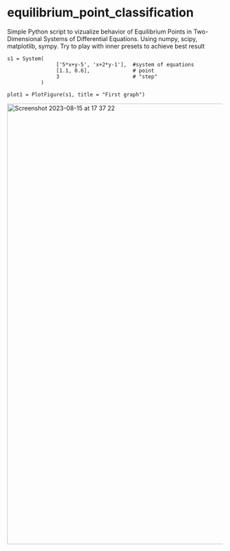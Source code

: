 # equilibrium_point_classification

Simple Python script to vizualize behavior of Equilibrium Points in Two-Dimensional Systems of Differential Equations.
Using numpy, scipy, matplotlib, sympy.
Try to play with inner presets to achieve best result


```
s1 = System( 
                ['5*x+y-5', 'x+2*y-1'],  #system of equations
                [1.1, 0.6],              # point
                3                        # "step"
           )
```
```plot1 = PlotFigure(s1, title = "First graph")```

<img width="1030" alt="Screenshot 2023-08-15 at 17 37 22" src="https://github.com/vilgeforc5/equilibrium_point_classification/assets/57109127/8dd3e5ca-f2c9-4273-a173-504a31385fdf">
